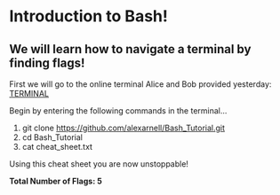 # Introduction to Bash!

## We will learn how to navigate a terminal by finding flags!
First we will go to the online terminal Alice and Bob provided yesterday: <a href="http://157.230.203.138/term" target="_blank">TERMINAL</a>

Begin by entering the following commands in the terminal...

1. git clone https://github.com/alexarnell/Bash_Tutorial.git
2. cd Bash_Tutorial
3. cat cheat_sheet.txt

Using this cheat sheet you are now unstoppable!

**Total Number of Flags: 5**
